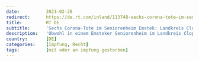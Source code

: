 ```yaml
---
date:          2021-02-28
redirect:      https://de.rt.com/inland/113748-sechs-corona-tote-im-seniorenheim/
title:         RT DE
subtitle:      'Sechs Corona-Tote im Seniorenheim Emstek: Landkreis Cloppenburg ist gegen Obduktion'
description:   'Obwohl in einem Emsteker Seniorenheim im Landkreis Cloppenburg nach zweifacher Corona-Impfung sechs Personen mit Corona gestorben sind, erachtet der Landkreis  weitere Untersuchungen als nicht notwendig.'
country:       [DE]
categories:    [Impfung, Recht]
tags:          [mit oder an impfung gestorben]
---
```

